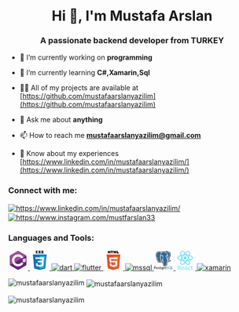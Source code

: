 <h1 align="center">Hi 👋, I'm Mustafa Arslan</h1>
<h3 align="center">A passionate backend developer from TURKEY</h3>

- 🔭 I’m currently working on **programming**

- 🌱 I’m currently learning **C#,Xamarin,Sql**

- 👨‍💻 All of my projects are available at [https://github.com/mustafaarslanyazilim](https://github.com/mustafaarslanyazilim)

- 💬 Ask me about **anything**

- 📫 How to reach me **mustafaarslanyazilim@gmail.com**

- 📄 Know about my experiences [https://www.linkedin.com/in/mustafaarslanyazilim/](https://www.linkedin.com/in/mustafaarslanyazilim/)

<h3 align="left">Connect with me:</h3>
<p align="left">
<a href="https://linkedin.com/in/https://www.linkedin.com/in/mustafaarslanyazilim/" target="blank"><img align="center" src="https://raw.githubusercontent.com/rahuldkjain/github-profile-readme-generator/master/src/images/icons/Social/linked-in-alt.svg" alt="https://www.linkedin.com/in/mustafaarslanyazilim/" height="30" width="40" /></a>
<a href="https://instagram.com/mustfarslan33" target="blank"><img align="center" src="https://raw.githubusercontent.com/rahuldkjain/github-profile-readme-generator/master/src/images/icons/Social/instagram.svg" alt="https://www.instagram.com/mustfarslan33" height="30" width="40" /></a>
</p>

<h3 align="left">Languages and Tools:</h3>
<p align="left"> <a href="https://www.w3schools.com/cs/" target="_blank" rel="noreferrer"> <img src="https://raw.githubusercontent.com/devicons/devicon/master/icons/csharp/csharp-original.svg" alt="csharp" width="40" height="40"/> </a> <a href="https://www.w3schools.com/css/" target="_blank" rel="noreferrer"> <img src="https://raw.githubusercontent.com/devicons/devicon/master/icons/css3/css3-original-wordmark.svg" alt="css3" width="40" height="40"/> </a> <a href="https://dart.dev" target="_blank" rel="noreferrer"> <img src="https://www.vectorlogo.zone/logos/dartlang/dartlang-icon.svg" alt="dart" width="40" height="40"/> </a> <a href="https://flutter.dev" target="_blank" rel="noreferrer"> <img src="https://www.vectorlogo.zone/logos/flutterio/flutterio-icon.svg" alt="flutter" width="40" height="40"/> </a> <a href="https://www.w3.org/html/" target="_blank" rel="noreferrer"> <img src="https://raw.githubusercontent.com/devicons/devicon/master/icons/html5/html5-original-wordmark.svg" alt="html5" width="40" height="40"/> </a> <a href="https://www.microsoft.com/en-us/sql-server" target="_blank" rel="noreferrer"> <img src="https://www.svgrepo.com/show/303229/microsoft-sql-server-logo.svg" alt="mssql" width="40" height="40"/> </a> <a href="https://www.postgresql.org" target="_blank" rel="noreferrer"> <img src="https://raw.githubusercontent.com/devicons/devicon/master/icons/postgresql/postgresql-original-wordmark.svg" alt="postgresql" width="40" height="40"/> </a> <a href="https://reactjs.org/" target="_blank" rel="noreferrer"> <img src="https://raw.githubusercontent.com/devicons/devicon/master/icons/react/react-original-wordmark.svg" alt="react" width="40" height="40"/> </a> <a href="https://dotnet.microsoft.com/apps/xamarin" target="_blank" rel="noreferrer"> <img src="https://raw.githubusercontent.com/detain/svg-logos/780f25886640cef088af994181646db2f6b1a3f8/svg/xamarin.svg" alt="xamarin" width="40" height="40"/> </a> </p>

<p><img align="left" src="https://github-readme-stats.vercel.app/api/top-langs?username=mustafaarslanyazilim&show_icons=true&locale=en&layout=compact" alt="mustafaarslanyazilim" /></p>

<p>&nbsp;<img align="center" src="https://github-readme-stats.vercel.app/api?username=mustafaarslanyazilim&show_icons=true&locale=en" alt="mustafaarslanyazilim" /></p>

<p><img align="center" src="https://github-readme-streak-stats.herokuapp.com/?user=mustafaarslanyazilim&" alt="mustafaarslanyazilim" /></p>
